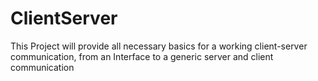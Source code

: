 # ClientServer
This Project will provide all necessary basics for a working client-server communication, from an Interface to a 
generic server and client communication
